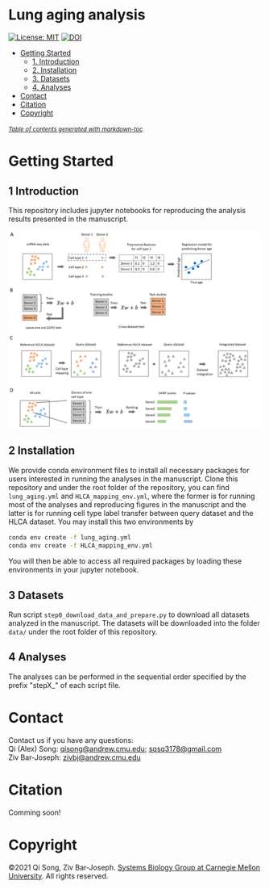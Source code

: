 # Lung aging analysis
[![License: MIT](https://img.shields.io/badge/License-MIT-yellow.svg)](https://opensource.org/licenses/MIT)
[![DOI](https://zenodo.org/badge/386061763.svg)]()
- [Getting Started](#getting-started)
  * [1. Introduction](#1-introduction)
  * [2. Installation](#2-installation)
  * [3. Datasets](#3-datasets)
  * [4. Analyses](#4-analysis)
- [Contact](#contact)
- [Citation](#citation)
- [Copyright](#copyright)

<small><i><a href='http://ecotrust-canada.github.io/markdown-toc/'>Table of contents generated with markdown-toc</a></i></small>
# Getting Started
## 1 Introduction
This repository includes jupyter notebooks for reproducing the analysis results presented in the manuscript.

![Alt text](img/fig1_flow.png?raw=true "flowchart")

## 2 Installation
We provide conda environment files to install all necessary packages for users interested in running the analyses in the manuscript. Clone this repository and under the root folder of the repository, you can find `lung_aging.yml` and `HLCA_mapping_env.yml`, where the former is for running most of the analyses and reproducing figures in the manuscript and the latter is for running cell type label transfer between query dataset and the HLCA dataset. You may install this two environments by
```bash
conda env create -f lung_aging.yml
conda env create -f HLCA_mapping_env.yml
```
You will then be able to access all required packages by loading these environments in your jupyter notebook.

## 3 Datasets
Run script `step0_download_data_and_prepare.py` to download all datasets analyzed in the manuscript. The datasets will be downloaded into the folder `data/` under the root folder of this repository. 

## 4 Analyses
The analyses can be performed in the sequential order specified by the prefix "stepX_" of each script file.

# Contact
Contact us if you have any questions:  
Qi (Alex) Song: qisong@andrew.cmu.edu; sqsq3178@gmail.com  
Ziv Bar-Joseph: zivbj@andrew.cmu.edu

# Citation
Comming soon!

# Copyright
©2021 Qi Song, Ziv Bar-Joseph. [Systems Biology Group at Carnegie Mellon University](http://www.sb.cs.cmu.edu/). All rights reserved.

